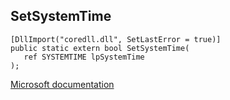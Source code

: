 ## SetSystemTime

```
[DllImport("coredll.dll", SetLastError = true)]
public static extern bool SetSystemTime(
   ref SYSTEMTIME lpSystemTime
);
```

[Microsoft documentation](https://docs.microsoft.com/en-us/windows/win32/api/sysinfoapi/nf-sysinfoapi-setsystemtime)
